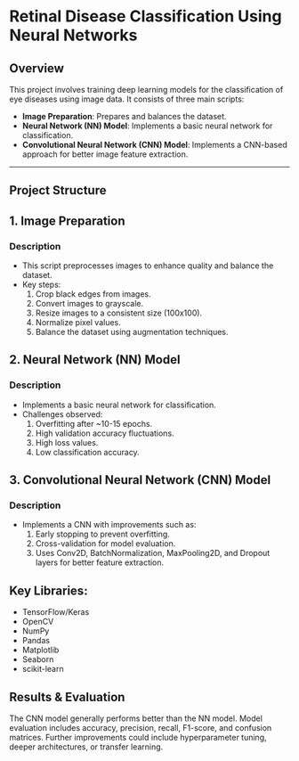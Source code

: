 # Retinal Disease Classification Using Neural Networks

## Overview
This project involves training deep learning models for the classification of eye diseases using image data. It consists of three main scripts:
- **Image Preparation**: Prepares and balances the dataset.
- **Neural Network (NN) Model**: Implements a basic neural network for classification.
- **Convolutional Neural Network (CNN) Model**: Implements a CNN-based approach for better image feature extraction.

---

## Project Structure

## 1. Image Preparation

### Description
- This script preprocesses images to enhance quality and balance the dataset.
- Key steps:
  1. Crop black edges from images.
  2. Convert images to grayscale.
  3. Resize images to a consistent size (100x100).
  4. Normalize pixel values.
  5. Balance the dataset using augmentation techniques.
## 2. Neural Network (NN) Model

### Description
- Implements a basic neural network for classification.
- Challenges observed:
  1. Overfitting after ~10-15 epochs.
  2. High validation accuracy fluctuations.
  3. High loss values.
  4. Low classification accuracy.
 
## 3. Convolutional Neural Network (CNN) Model

### Description
- Implements a CNN with improvements such as:
  1. Early stopping to prevent overfitting.
  2. Cross-validation for model evaluation.
  3. Uses Conv2D, BatchNormalization, MaxPooling2D, and Dropout layers for better feature extraction.

## Key Libraries:
- TensorFlow/Keras
- OpenCV
- NumPy
- Pandas
- Matplotlib
- Seaborn
- scikit-learn

## Results & Evaluation
The CNN model generally performs better than the NN model.
Model evaluation includes accuracy, precision, recall, F1-score, and confusion matrices.
Further improvements could include hyperparameter tuning, deeper architectures, or transfer learning.
